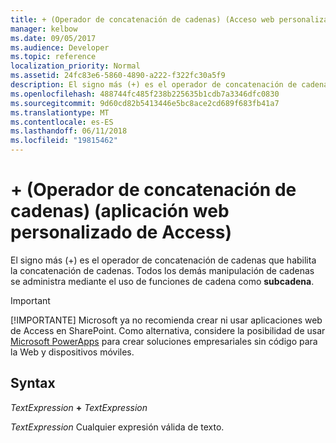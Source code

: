 ```yaml
---
title: + (Operador de concatenación de cadenas) (Acceso web personalizado app)
manager: kelbow
ms.date: 09/05/2017
ms.audience: Developer
ms.topic: reference
localization_priority: Normal
ms.assetid: 24fc83e6-5860-4890-a222-f322fc30a5f9
description: El signo más (+) es el operador de concatenación de cadenas que habilita la concatenación de cadenas. Todos los demás manipulación de cadenas se administra mediante el uso de funciones de cadena como subcadena.
ms.openlocfilehash: 488744fc485f238b225635b1cdb7a3346dfc0830
ms.sourcegitcommit: 9d60cd82b5413446e5bc8ace2cd689f683fb41a7
ms.translationtype: MT
ms.contentlocale: es-ES
ms.lasthandoff: 06/11/2018
ms.locfileid: "19815462"
---
```

# <a name="-string-concatenation-operator-access-custom-web-app"></a>+ (Operador de concatenación de cadenas) (aplicación web personalizado de Access)

El signo más (+) es el operador de concatenación de cadenas que habilita la concatenación de cadenas. Todos los demás manipulación de cadenas se administra mediante el uso de funciones de cadena como **subcadena**. 
  
> [!IMPORTANT]
> [!IMPORTANTE] Microsoft ya no recomienda crear ni usar aplicaciones web de Access en SharePoint. Como alternativa, considere la posibilidad de usar [Microsoft PowerApps](https://powerapps.microsoft.com/en-us/) para crear soluciones empresariales sin código para la Web y dispositivos móviles. 
  
## <a name="syntax"></a>Syntax

 *TextExpression* **+** *TextExpression* 
  
 *TextExpression*  Cualquier expresión válida de texto. 
  

